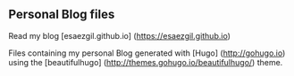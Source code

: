 Personal Blog files
-------------------

Read my blog [esaezgil.github.io] (https://esaezgil.github.io)

Files containing my personal Blog generated with [Hugo] (http://gohugo.io) using the [beautifulhugo] (http://themes.gohugo.io/beautifulhugo/) theme.
